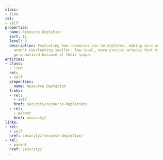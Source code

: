 ```yaml
---
class:
- line
rel:
- self
properties:
  name: Resource Depletion
  sort: 11
  level: 2
  description: Evaluating how resources can be depleted, making sure security efforts
    aren't overlooking smaller, low-level, more precise attacks that might easily
    go unnoticed because of their scope.
entities:
- class:
  - line
  rel:
  - self
  properties:
    name: Resource Depletion
  links:
  - rel:
    - self
    href: security/resource-depletion/
  - rel:
    - parent
    href: security/
links:
- rel:
  - self
  href: security/resource-depletion/
- rel:
  - parent
  href: security/
...
```


